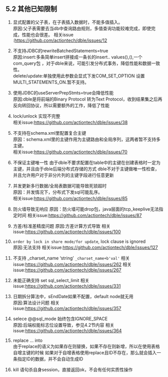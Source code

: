 ## 5.2 其他已知限制

1. 显式配置的父子表，在子表插入数据时，不能多值插入。  
原因:父子表需要去当db中查询路由规则，多值查询功能较难完成，即使完成，性能也会很差。
相关issue :https://github.com/actiontech/dble/issues/12  

2. 不支持JDBC的rewriteBatchedStatements=true  
原因:insert:多条简单insert拼接成一条长的insert.. values(),(),一个com\_query包 ，对于dble来说，可能引发分布式事务，降低性能和数据一致性。  
delete/update:单独使用此参数会显式下发COM\_SET\_OPTION 设置MULTI\_STATEMENTS\_ON.暂不支持。 

3. 使用JDBC的useServerPrepStmts=true会降低性能  
原因:dble是将前端的Binary Protocol 转为Text Protocol，收到结果集之后再反向转回协议，所以需要额外的工作，降低了性能

4. lock/unlock 实现不完整  
相关issue:https://github.com/actiontech/dble/issues/38  

5. 不支持在schema.xml里配置复合主键  
原因：schema.xml里的主键作用为主键路由和全局序列，这两者暂不支持多主键。  
相关issue:https://github.com/actiontech/dble/issues/70  

6. 不保证主键唯一性
由于dble不要求配置在table中的主键在创建表格时一定为主键，并且由于dble后端分布式存储的方式
dble不对于主键做唯一性检查，并且允许用户对于非分片列的主键字段进行任意更新

7. 并发更新多行数据/全局表数据可能导致死锁超时  
原因：并发情况下，分布式下发sql可能乱序。  
相关issue:https://github.com/actiontech/dble/issues/85

8. 防火墙导致无响应
原因：防火墙可能drop包，java层面的tcp_keeplive无法指定时间
相关issue:https://github.com/actiontech/dble/issues/87

9. 方差/标准差精度问题
原因:方差计算方式导致
相关issue:https://github.com/actiontech/dble/issues/100

10. `order by lock in share mode/for update`, lock clause is ignored  
原因:无法支持
相关issue:https://github.com/actiontech/dble/issues/127

11. 不支持 _charset_name ‘string’   `_charset_name+b'val'`
相关issue:https://github.com/actiontech/dble/issues/262
相关issue:https://github.com/actiontech/dble/issues/267

12. 未能正确支持 set sql_select_limit 
相关issue:https://github.com/actiontech/dble/issues/331

13. 日期拆分算法中，sEndDate如果不配置，default node就无用  
原因:算法设计问题
相关issue:https://github.com/actiontech/dble/issues/357

14. selece @@sql_mode 始终包含IGNORE_SPACE  
原因:后端权能标志位设置导致，参见4.2节内容
相关issue:https://github.com/actiontech/dble/issues/364 

15. replace ... into  
由于replace的语义为如果存在则替换，如果不存在则新增，所以在使用表格自增主键的时候
如果对于自增表格使用replace且ID不存在，那么就会插入一条指定ID的数据，并不会自动生成ID

16. kill 语句杀自身session，直接返回ok，不会有任何实质性操作

